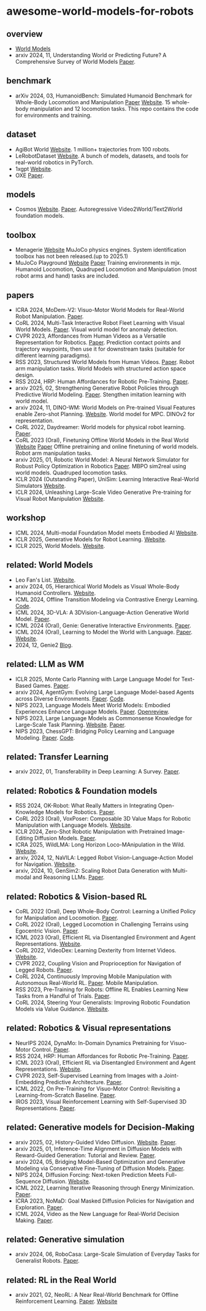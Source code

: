 # awesome-world-models-for-robots
## overview
- [World Models](https://www.nvidia.com/en-us/glossary/world-models/)
- arxiv 2024, 11, Understanding World or Predicting Future? A Comprehensive Survey of World Models [Paper](https://arxiv.org/pdf/2411.14499).
## benchmark
- arXiv 2024, 03, HumanoidBench: Simulated Humanoid Benchmark for Whole-Body Locomotion and Manipulation [Paper](https://arxiv.org/abs/2403.10506) [Website](https://sferrazza.cc/humanoidbench_site/). $15$ whole-body manipulation and $12$ locomotion tasks. This repo contains the code for environments and training.
## dataset
- AgiBot World [Website](https://github.com/OpenDriveLab/AgiBot-World). 1 million+ trajectories from 100 robots.
- LeRobotDataset [Website](https://github.com/huggingface/lerobot). A bunch of models, datasets, and tools for real-world robotics in PyTorch.
- 1xgpt [Website](https://github.com/1x-technologies/1xgpt).
- OXE [Paper](https://arxiv.org/abs/2310.08864).
## models
- Cosmos [Website](https://developer.nvidia.com/cosmos). [Paper](https://arxiv.org/abs/2501.03575). Autoregressive Video2World/Text2World foundation models.
## toolbox
- Menagerie [Website](https://github.com/google-deepmind/mujoco_menagerie) MuJoCo physics engines. System identification toolbox has not been released.(up to 2025.1)
- MuJoCo Playground [Website](https://playground.mujoco.org/) [Paper](https://playground.mujoco.org/assets/playground_technical_report.pdf) Training environments in mjx. Humanoid Locomotion, Quadruped Locomotion and Manipulation (most robot arms and hand) tasks are included.
## papers
- ICRA 2024, MoDem-V2: Visuo-Motor World Models for Real-World Robot Manipulation. [Paper](https://arxiv.org/pdf/2309.14236).
- CoRL 2024, Multi-Task Interactive Robot Fleet Learning with Visual World Models. [Paper](https://arxiv.org/pdf/2410.22689). Visual world model for anomaly detection.
- CVPR 2023, Affordances from Human Videos as a Versatile Representation for Robotics. [Paper](https://arxiv.org/abs/2304.08488). Prediction contact points and trajectory waypoints, then use it for downstream tasks (suitable for different learning paradigms).
- RSS 2023, Structured World Models from Human Videos. [Paper](https://arxiv.org/abs/2308.10901). Robot arm manipulation tasks. World Models with structured action space design.
- RSS 2024, HRP: Human Affordances for Robotic Pre-Training. [Paper](https://arxiv.org/abs/2407.18911).
- arxiv 2025, 02, Strengthening Generative Robot Policies through Predictive World Modeling. [Paper](https://arxiv.org/pdf/2502.00622). Stengthen imitation learning with world model.
- arxiv 2024, 11, DINO-WM: World Models on Pre-trained Visual Features enable Zero-shot Planning. [Website](https://dino-wm.github.io/). World model for MPC. DINOv2 for representation.
- CoRL 2022, Daydreamer: World models for physical robot learning. [Paper](https://arxiv.org/abs/2206.14176).
- CoRL 2023 (Oral), Finetuning Offline World Models in the Real World [Website](https://www.yunhaifeng.com/FOWM/) [Paper](https://arxiv.org/abs/2310.16029) Offline pretraining and online finetuning of world models. Robot arm manipulation tasks.
- arxiv 2025, 01, Robotic World Model: A Neural Network Simulator for Robust Policy Optimization in Robotics [Paper](https://arxiv.org/abs/2501.10100v1). MBPO sim2real using world models. Quadruped locomotion tasks.
- ICLR 2024 (Outstanding Paper), UniSim: Learning Interactive Real-World Simulators [Website](https://universal-simulator.github.io/unisim/).
- ICLR 2024, Unleashing Large-Scale Video Generative Pre-training for Visual Robot Manipulation [Website](https://gr1-manipulation.github.io/).
## workshop
- ICML 2024, Multi-modal Foundation Model meets Embodied AI [Website](https://icml-mfm-eai.github.io/).
- ICLR 2025, Generative Models for Robot Learning. [Website](https://genbot-workshop.github.io/).
- ICLR 2025, World Models. [Website](https://sites.google.com/view/worldmodel-iclr2025/).
## related: World Models
- Leo Fan's List. [Website](https://github.com/leofan90/Awesome-World-Models).
- arxiv 2024, 05, Hierarchical World Models as Visual Whole-Body Humanoid Controllers. [Website](https://www.nicklashansen.com/rlpuppeteer/).
- ICML 2024, Offline Transition Modeling via Contrastive Energy Learning. [Code](https://github.com/Ruifeng-Chen/Energy-Transition-Models).
- ICML 2024, 3D-VLA: A 3DVision-Language-Action Generative World Model. [Paper](https://arxiv.org/pdf/2403.09631).
- ICML 2024 (Oral), Genie: Generative Interactive Environments. [Paper](https://arxiv.org/abs/2402.15391).
- ICML 2024 (Oral), Learning to Model the World with Language. [Paper](https://arxiv.org/abs/2308.01399). [Website](https://dynalang.github.io/).
- 2024, 12, Genie2 [Blog](https://deepmind.google/discover/blog/genie-2-a-large-scale-foundation-world-model/).
## related: LLM as WM
- ICLR 2025, Monte Carlo Planning with Large Language Model for Text-Based Games. [Paper](https://openreview.net/forum?id=r1KcapkzCt).
- arxiv 2024, AgentGym: Evolving Large Language Model-based Agents across Diverse Environments. [Paper](https://arxiv.org/abs/2406.04151). [Code](https://github.com/WooooDyy/AgentGym).
- NIPS 2023, Language Models Meet World Models: Embodied Experiences Enhance Language Models. [Paper](https://arxiv.org/abs/2305.10626). [Openreview](https://openreview.net/forum?id=SVBR6xBaMl).
- NIPS 2023, Large Language Models as Commonsense Knowledge for Large-Scale Task Planning. [Website](https://llm-mcts.github.io/). [Paper](https://arxiv.org/abs/2305.14078).
- NIPS 2023, ChessGPT: Bridging Policy Learning and Language Modeling. [Paper](https://arxiv.org/abs/2306.09200). [Code](https://github.com/waterhorse1/ChessGPT).
## related: Transfer Learning
- arxiv 2022, 01, Transferability in Deep Learning: A Survey. [Paper](https://arxiv.org/abs/2201.05867).
## related: Robotics & Foundation models
- RSS 2024, OK-Robot: What Really Matters in Integrating Open-Knowledge Models for Robotics. [Paper](https://arxiv.org/pdf/2401.12202).
- CoRL 2023 (Oral), VoxPoser: Composable 3D Value Maps for Robotic Manipulation with Language Models. [Website](https://voxposer.github.io/).
- ICLR 2024, Zero-Shot Robotic Manipulation with Pretrained Image-Editing Diffusion Models. [Paper](https://arxiv.org/abs/2310.10639).
- ICRA 2025, WildLMA: Long Horizon Loco-MAnipulation in the Wild. [Website](https://wildlma.github.io/).
- arxiv, 2024, 12, NaVILA: Legged Robot Vision-Language-Action Model for Navigation. [Website](https://navila-bot.github.io/).
- arxiv, 2024, 10, GenSim2: Scaling Robot Data Generation with Multi-modal and Reasoning LLMs. [Paper](https://arxiv.org/pdf/2410.03645).
## related: Robotics & Vision-based RL
- CoRL 2022 (Oral), Deep Whole-Body Control: Learning a Unified Policy for Manipulation and Locomotion. [Paper](https://arxiv.org/abs/2210.10044).
- CoRL 2022 (Oral), Legged Locomotion in Challenging Terrains using Egocentric Vision. [Paper](https://arxiv.org/pdf/2211.07638).
- ICML 2023 (Oral), Efficient RL via Disentangled Environment and Agent Representations. [Website](https://sear-rl.github.io/).
- CoRL 2022, VideoDex: Learning Dexterity from Internet Videos. [Website](https://video-dex.github.io/).
- CVPR 2022, Coupling Vision and Proprioception for Navigation of Legged Robots. [Paper](https://arxiv.org/abs/2112.02094).
- CoRL 2024, Continuously Improving Mobile Manipulation with Autonomous Real-World RL. [Paper](https://arxiv.org/abs/2409.20568). Mobile Manipulation.
- RSS 2023, Pre-Training for Robots: Offline RL Enables Learning New Tasks from a Handful of Trials. [Paper](https://arxiv.org/abs/2210.05178).
- CoRL 2024, Steering Your Generalists: Improving Robotic Foundation Models via Value Guidance. [Website](https://nakamotoo.github.io/V-GPS/).
## related: Robotics & Visual representations
- NeurIPS 2024, DynaMo: In-Domain Dynamics Pretraining for Visuo-Motor Control. [Paper](https://arxiv.org/pdf/2409.12192).
- RSS 2024, HRP: Human Affordances for Robotic Pre-Training. [Paper](https://arxiv.org/abs/2407.18911).
- ICML 2023 (Oral), Efficient RL via Disentangled Environment and Agent Representations. [Website](https://sear-rl.github.io/).
- CVPR 2023, Self-Supervised Learning from Images with a Joint-Embedding Predictive Architecture. [Paper](https://arxiv.org/abs/2301.08243).
- ICML 2022, On Pre-Training for Visuo-Motor Control: Revisiting a Learning-from-Scratch Baseline. [Paper](https://arxiv.org/abs/2212.05749).
- IROS 2023, Visual Reinforcement Learning with Self-Supervised 3D Representations. [Paper](https://arxiv.org/abs/2210.07241).
## related: Generative models for Decision-Making
- arxiv 2025, 02, History-Guided Video Diffusion. [Website](https://boyuan.space/history-guidance/). [Paper](https://arxiv.org/abs/2502.06764).
- arxiv 2025, 01, Inference-Time Alignment in Diffusion Models with Reward-Guided Generation: Tutorial and Review. [Paper](https://arxiv.org/abs/2501.09685).
- arxiv 2024, 05, Bridging Model-Based Optimization and Generative Modeling via Conservative Fine-Tuning of Diffusion Models. [Paper](https://arxiv.org/abs/2405.19673).
- NIPS 2024, Diffusion Forcing: Next-token Prediction Meets Full-Sequence Diffusion. [Website](https://boyuan.space/diffusion-forcing/).
- ICML 2022, Learning Iterative Reasoning through Energy Minimization. [Paper](https://arxiv.org/abs/2206.15448).
- ICRA 2023, NoMaD: Goal Masked Diffusion Policies for Navigation and Exploration. [Paper](https://arxiv.org/abs/2310.07896).
- ICML 2024, Video as the New Language for Real-World Decision Making. [Paper](https://arxiv.org/abs/2402.17139).
## related: Generative simulation
- arxiv 2024, 06, RoboCasa: Large-Scale Simulation of Everyday Tasks for Generalist Robots. [Paper](https://arxiv.org/abs/2406.02523).
## related: RL in the Real World
- arxiv 2021, 02, NeoRL: A Near Real-World Benchmark for Offline Reinforcement Learning. [Paper](https://arxiv.org/abs/2102.00714). [Website](http://polixir.ai/research/neorl)
